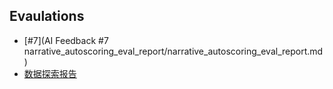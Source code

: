 ## Evaulations

- [#7](AI Feedback #7 narrative_autoscoring_eval_report/narrative_autoscoring_eval_report.md)
- [数据探索报告](notebooks/exploration_summary.md)
